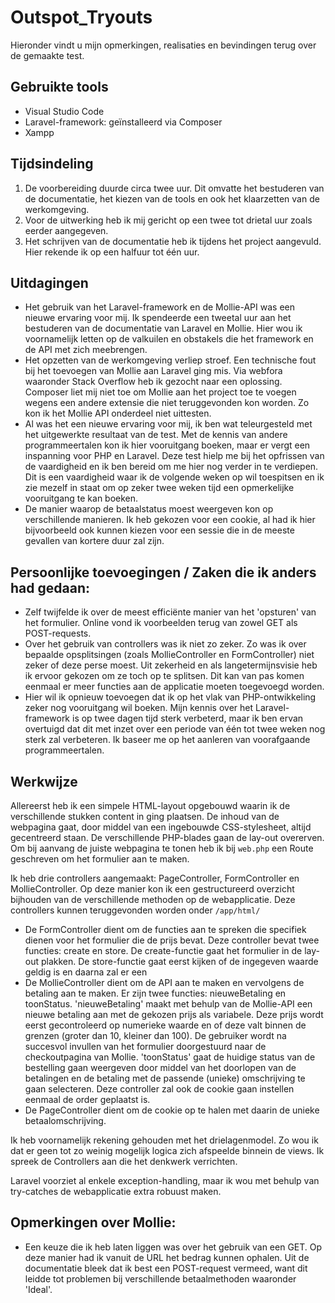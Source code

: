 # Outspot_Tryouts

Hieronder vindt u mijn opmerkingen, realisaties en bevindingen terug over de gemaakte test.

## Gebruikte tools

* Visual Studio Code
* Laravel-framework: geïnstalleerd via Composer
* Xampp


## Tijdsindeling
1. De voorbereiding duurde circa twee uur. Dit omvatte het bestuderen van de documentatie, het kiezen van de tools en ook het klaarzetten van de werkomgeving.
2. Voor de uitwerking heb ik mij gericht op een twee tot drietal uur zoals eerder aangegeven. 
3. Het schrijven van de documentatie heb ik tijdens het project aangevuld. Hier rekende ik op een halfuur tot één uur.

## Uitdagingen
* Het gebruik van het Laravel-framework en de Mollie-API was een nieuwe ervaring voor mij. Ik spendeerde een tweetal uur aan het bestuderen van de documentatie van Laravel en Mollie. Hier wou ik voornamelijk letten op de valkuilen en obstakels die het framework en de API met zich meebrengen.
* Het opzetten van de werkomgeving verliep stroef. Een technische fout bij het toevoegen van Mollie aan Laravel ging mis. Via webfora waaronder Stack Overflow heb ik gezocht naar een oplossing. Composer liet mij niet toe om Mollie aan het project toe te voegen wegens een andere extensie die niet teruggevonden kon worden. Zo kon ik het Mollie API onderdeel niet uittesten.
* Al was het een nieuwe ervaring voor mij, ik ben wat teleurgesteld met het uitgewerkte resultaat van de test. Met de kennis van andere programmeertalen kon ik hier vooruitgang boeken, maar er vergt een inspanning voor PHP en Laravel. Deze test hielp me bij het opfrissen van de vaardigheid en ik ben bereid om me hier nog verder in te verdiepen. Dit is een vaardigheid waar ik de volgende weken op wil toespitsen en ik zie mezelf in staat om op zeker twee weken tijd een opmerkelijke vooruitgang te kan boeken.
* De manier waarop de betaalstatus moest weergeven kon op verschillende manieren. Ik heb gekozen voor een cookie, al had ik hier bijvoorbeeld ook kunnen kiezen voor een sessie die in de meeste gevallen van kortere duur zal zijn.

## Persoonlijke toevoegingen / Zaken die ik anders had gedaan:
* Zelf twijfelde ik over de meest efficiënte manier van het 'opsturen' van het formulier. Online vond ik voorbeelden terug van zowel GET als POST-requests.
* Over het gebruik van controllers was ik niet zo zeker. Zo was ik over bepaalde opsplitsingen (zoals MollieController en FormController) niet zeker of deze perse moest. Uit zekerheid en als langetermijnsvisie heb ik ervoor gekozen om ze toch op te splitsen. Dit kan van pas komen eenmaal er meer functies aan de applicatie moeten toegevoegd worden.
* Hier wil ik opnieuw toevoegen dat ik op het vlak van PHP-ontwikkeling zeker nog vooruitgang wil boeken. Mijn kennis over het Laravel-framework is op twee dagen tijd sterk verbeterd, maar ik ben ervan overtuigd dat dit met inzet over een periode van één tot twee weken nog sterk zal verbeteren. Ik baseer me op het aanleren van voorafgaande programmeertalen.

## Werkwijze
Allereerst heb ik een simpele HTML-layout opgebouwd waarin ik de verschillende stukken content in ging plaatsen. De inhoud van de webpagina gaat, door middel van een ingebouwde CSS-stylesheet, altijd gecentreerd staan. De verschillende PHP-blades gaan de lay-out overerven. Om bij aanvang de juiste webpagina te tonen heb ik bij ```web.php``` een Route geschreven om het formulier aan te maken. 

Ik heb drie controllers aangemaakt: PageController, FormController en MollieController. Op deze manier kon ik een gestructureerd overzicht bijhouden van de verschillende methoden op de webapplicatie. Deze controllers kunnen teruggevonden worden onder ```/app/html/```
* De FormController dient om de functies aan te spreken die specifiek dienen voor het formulier die de prijs bevat. Deze controller bevat twee functies: create en store. De create-functie gaat het formulier in de lay-out plakken. De store-functie gaat eerst kijken of de ingegeven waarde geldig is en daarna zal er een 
* De MollieController dient om de API aan te maken en vervolgens de betaling aan te maken. Er zijn twee functies: nieuweBetaling en toonStatus. 'nieuweBetaling' maakt met behulp van de Mollie-API een nieuwe betaling aan met de gekozen prijs als variabele. Deze prijs wordt eerst gecontroleerd op numerieke waarde en of deze valt binnen de grenzen (groter dan 10, kleiner dan 100). De gebruiker wordt na succesvol invullen van het formulier doorgestuurd naar de checkoutpagina van Mollie. 'toonStatus' gaat de huidige status van de bestelling gaan weergeven door middel van het doorlopen van de betalingen en de betaling met de passende (unieke) omschrijving te gaan selecteren. Deze controller zal ook de cookie gaan instellen eenmaal de order geplaatst is.
* De PageController dient om de cookie op te halen met daarin de unieke betaalomschrijving.

Ik heb voornamelijk rekening gehouden met het drielagenmodel. Zo wou ik dat er geen tot zo weinig mogelijk logica zich afspeelde binnein de views. Ik spreek de Controllers aan die het denkwerk verrichten.

Laravel voorziet al enkele exception-handling, maar ik wou met behulp van try-catches de webapplicatie extra robuust maken. 


## Opmerkingen over Mollie:
* Een keuze die ik heb laten liggen was over het gebruik van een GET. Op deze manier had ik vanuit de URL het bedrag kunnen ophalen. Uit de documentatie bleek dat ik best een POST-request vermeed, want dit leidde tot problemen bij verschillende betaalmethoden waaronder 'Ideal'.
